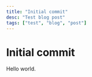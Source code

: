 ```yaml
---
title: "Initial commit"
desc: "Test blog post"
tags: ["test", "blog", "post"]
---
```

# Initial commit

Hello world.
